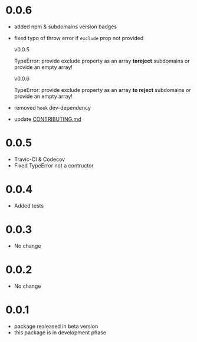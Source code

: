 # 0.0.6

- added npm & subdomains version badges
- fixed typo of throw error if `exclude` prop not provided

    v0.0.5

    TypeError: provide exclude property as an array **toreject** subdomains or provide an empty array!

    v0.0.6

    TypeError: provide exclude property as an array **to reject** subdomains or provide an empty array!

- removed `hoek` dev-dependency
- update [CONTRIBUTING.md](/CONTRIBUTING.md)


# 0.0.5

- Travic-CI & Codecov
- Fixed TypeError not a contructor

# 0.0.4

- Added tests

# 0.0.3

- No change

# 0.0.2

- No change

# 0.0.1

- package realeased in beta version
- this package is in development phase
